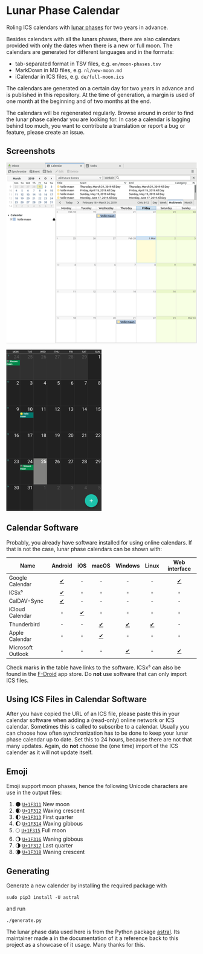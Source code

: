 # Lunar Phase Calendar

Roling ICS calendars with
[lunar phases](https://en.wikipedia.org/wiki/Lunar_phase) for two years in
advance.

Besides calendars with all the lunars phases, there are also calendars provided
with only the dates when there is a new or full moon. The calendars are
generated for different languages and in the formats:
* tab-separated format in TSV files, e.g. `en/moon-phases.tsv`
* MarkDown in MD files, e.g. `nl/new-moon.md`
* iCalendar in ICS files, e.g. `de/full-moon.ics`

The calendars are generated on a certain day for two years in advance and is
published in this repository. At the time of generation, a margin is used of one
month at the beginning and of two months at the end.

The calendars will be regenerated regularly. Browse around in order to find the
lunar phase calendar you are looking for. In case a calendar is lagging behind
too much, you want to contribute a translation or report a bug or feature,
please create an issue.

## Screenshots

![Thunderbird](images/thunderbird.png)

<img alt="Android" src="images/android.png" width="50%" />

## Calendar Software

Probably, you already have software installed for using online calendars. If
that is not the case, lunar phase calendars can be shown with:

| Name              | Android | iOS | macOS | Windows | Linux | Web interface |
|-------------------|:-------:|:---:|:-----:|:-------:|:-----:|:------------:|
| Google Calendar   | [✔](https://play.google.com/store/apps/details?id=com.google.android.calendar) | - | - | - | - | [✔](https://google.com/calendar) |
| ICSx⁵             | [✔](https://play.google.com/store/apps/details?id=at.bitfire.icsdroid) | - | - | - | - | - |
| CalDAV-Sync       | [✔](https://play.google.com/store/apps/details?id=org.dmfs.caldav.lib) | - | - | - | - | - |
| iCloud Calendar   | - | [✔](https://www.apple.com/icloud/#ccm) | - | - | - | - |
| Thunderbird       | - | - | [✔](https://www.thunderbird.net) | [✔](https://www.thunderbird.net) | [✔](https://www.thunderbird.net) | - |
| Apple Calendar    | - | - | [✔](https://www.apple.com/macos/what-is) | - | - | - |
| Microsoft Outlook | - | - | - | [✔](https://products.office.com/outlook) | - | [✔](https://outlook.com) |

Check marks in the table have links to the software. ICSx⁵ can also be found in
the [F-Droid](https://f-droid.org/repository/browse/?fdfilter=calendar&fdid=at.bitfire.icsdroid)
app store. Do **not** use software that can only import ICS files.

## Using ICS Files in Calendar Software

After you have copied the URL of an ICS file, please paste this in your calendar
software when adding a (read-only) online network or ICS calendar. Sometimes
this is called to subscribe to a calendar. Usually you can choose how often
synchronization has to be done to keep your lunar phase calendar up to date. Set
this to 24 hours, because there are not that many updates. Again, do **not**
choose the (one time) import of the ICS calender as it will not update itself.

## Emoji

Emoji support moon phases, hence the following Unicode characters are use in the
output files:
1. 🌑 [`U+1F311`](https://emojipedia.org/new-moon-symbol/) New moon
2. 🌒 [`U+1F312`](https://emojipedia.org/waxing-crescent-moon-symbol/) Waxing
crescent
3. 🌓 [`U+1F313`](https://emojipedia.org/first-quarter-moon-symbol/) First
quarter
4. 🌔 [`U+1F314`](https://emojipedia.org/waxing-gibbous-moon-symbol/) Waxing
gibbous
5. 🌕 [`U+1F315`](https://emojipedia.org/full-moon-symbol/) Full moon
6. 🌖 [`U+1F316`](https://emojipedia.org/waning-gibbous-moon-symbol/) Waning
gibbous
7. 🌗 [`U+1F317`](https://emojipedia.org/last-quarter-moon-symbol/) Last quarter
8. 🌘 [`U+1F318`](https://emojipedia.org/waning-crescent-moon-symbol/) Waning
crescent

## Generating

Generate a new calender by installing the required package with

    sudo pip3 install -U astral

and run

    ./generate.py

The lunar phase data used here is from the Python package
[astral](https://astral.readthedocs.io/en/latest/index.html#moon). Its
maintainer made a in the documentation of it a reference back to this project as
a showcase of it usage. Many thanks for this.
